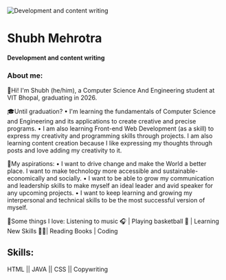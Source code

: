 ![Development and content writing ](https://media.licdn.com/dms/image/D4D16AQH2xCuxoYIJKg/profile-displaybackgroundimage-shrink_350_1400/0/1672129185297?e=1677715200&v=beta&t=rZ3lcL5QeYxDWHZPSMp4FXmrmj9wAlKpU49WKWEJKcM)


# **Shubh Mehrotra** 
#### Development and content writing

### About me:
👋Hi! I'm Shubh (he/him), a Computer Science And Engineering student at VIT Bhopal, graduating in 2026.


🎓Until graduation?
• I'm learning the fundamentals of Computer Science and Engineering and its applications to create creative and precise programs.
• I am also learning Front-end Web Development (as a skill) to express my creativity and programming skills through projects.
 I am also learning content creation because I like expressing my thoughts through posts and love adding my creativity to it.

🔭My aspirations:
• I want to drive change and make the World a better place. I want to make technology more accessible and sustainable- economically and socially.
• I want to be able to grow my communication and leadership skills to make myself an ideal leader and avid speaker for any upcoming projects. 
• I want to keep learning and growing my interpersonal and technical skills to be the most successful version of myself.

🙂Some things I love:
Listening to music 🎧 | Playing basketball 🏀 | Learning New Skills 👨‍💻| Reading Books | Coding

## Skills:
HTML || JAVA || CSS || Copywriting
 




